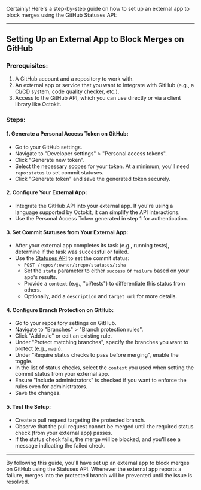 Certainly! Here's a step-by-step guide on how to set up an external app to block merges using the GitHub Statuses API:

---

## Setting Up an External App to Block Merges on GitHub

### Prerequisites:

1. A GitHub account and a repository to work with.
2. An external app or service that you want to integrate with GitHub (e.g., a CI/CD system, code quality checker, etc.).
3. Access to the GitHub API, which you can use directly or via a client library like Octokit.

### Steps:

#### 1. **Generate a Personal Access Token on GitHub**:

- Go to your GitHub settings.
- Navigate to "Developer settings" > "Personal access tokens".
- Click "Generate new token".
- Select the necessary scopes for your token. At a minimum, you'll need `repo:status` to set commit statuses.
- Click "Generate token" and save the generated token securely.

#### 2. **Configure Your External App**:

- Integrate the GitHub API into your external app. If you're using a language supported by Octokit, it can simplify the API interactions.
- Use the Personal Access Token generated in step 1 for authentication.

#### 3. **Set Commit Statuses from Your External App**:

- After your external app completes its task (e.g., running tests), determine if the task was successful or failed.
- Use the [Statuses API](https://docs.github.com/en/rest/reference/repos#statuses) to set the commit status:
  - `POST /repos/:owner/:repo/statuses/:sha`
  - Set the `state` parameter to either `success` or `failure` based on your app's results.
  - Provide a `context` (e.g., "ci/tests") to differentiate this status from others.
  - Optionally, add a `description` and `target_url` for more details.

#### 4. **Configure Branch Protection on GitHub**:

- Go to your repository settings on GitHub.
- Navigate to "Branches" > "Branch protection rules".
- Click "Add rule" or edit an existing rule.
- Under "Protect matching branches", specify the branches you want to protect (e.g., `main`).
- Under "Require status checks to pass before merging", enable the toggle.
- In the list of status checks, select the `context` you used when setting the commit status from your external app.
- Ensure "Include administrators" is checked if you want to enforce the rules even for administrators.
- Save the changes.

#### 5. **Test the Setup**:

- Create a pull request targeting the protected branch.
- Observe that the pull request cannot be merged until the required status check (from your external app) passes.
- If the status check fails, the merge will be blocked, and you'll see a message indicating the failed check.

---

By following this guide, you'll have set up an external app to block merges on GitHub using the Statuses API. Whenever the external app reports a failure, merges into the protected branch will be prevented until the issue is resolved.
